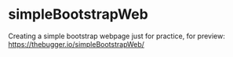 # simpleBootstrapWeb
Creating a simple bootstrap webpage just for practice, for preview:
https://thebugger.io/simpleBootstrapWeb/
